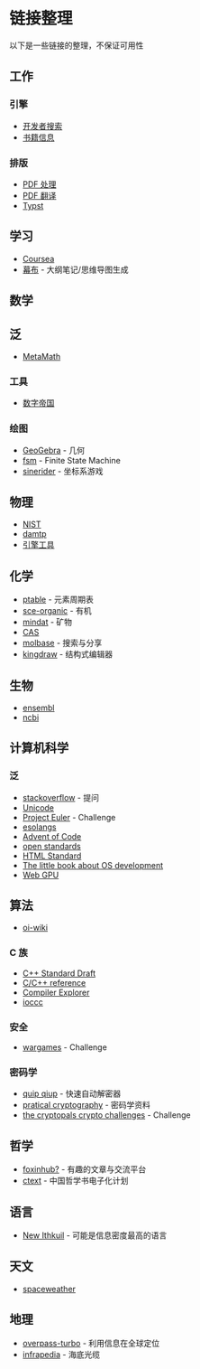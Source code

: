# 链接整理
以下是一些链接的整理，不保证可用性

## 工作
### 引擎
- [开发者搜索](https://kaifa.baidu.com/)
- [书籍信息](https://zbook.lol/)

### 排版
- [PDF 处理](https://smallpdf.com/cn)
- [PDF 翻译](https://deepl.com)
- [Typst](https://typst.app/)

## 学习
- [Coursea](https://www.coursera.org/)
- [幕布](https://mubu.com/home) - 大纲笔记/思维导图生成

## 数学
## 泛
- [MetaMath](https://us.metamath.org/index.html)

### 工具
- [数字帝国](https://zh.numberempire.com/)

### 绘图
- [GeoGebra](https://www.geogebra.org/) - 几何
- [fsm](https://madebyevan.com/fsm/) - Finite State Machine
- [sinerider](https://sinerider.com/) - 坐标系游戏

## 物理
- [NIST](https://www.nist.gov/pml)
- [damtp](www.damtp.cam.ac.uk)
- [引擎工具](https://brm.io/matter-js/)

## 化学
- [ptable](https://ptable.com/) - 元素周期表
- [sce-organic](https://sce-organic.github.io/) - 有机
- [mindat](https://zh.mindat.org/) - 矿物
- [CAS](https://commonchemistry.cas.org/)
- [molbase](https://www.molbase.com/) - 搜索与分享
- [kingdraw](http://kingdraw.cn/) - 结构式编辑器

## 生物
- [ensembl](http://asia.ensembl.org/index.html)
- [ncbi](https://www.ncbi.nlm.nih.gov/)

## 计算机科学
### 泛
- [stackoverflow](https://stackoverflow.com/) - 提问
- [Unicode](https://home.unicode.org/)
- [Project Euler](http://pe-cn.github.io/) - Challenge
- [esolangs](https://esolangs.org/wiki/Main_Page)
- [Advent of Code](https://adventofcode.com/)
- [open standards](https://www.open-std.org/)
- [HTML Standard](https://html.spec.whatwg.org/multipage/)
- [The little book about OS development](https://littleosbook.github.io/)
- [Web GPU](https://gpuweb.github.io/gpuweb/)

## 算法
- [oi-wiki](https://oi-wiki.org/)

### C 族
- [C++ Standard Draft](https://eel.is/c++draft/)
- [C/C++ reference](https://zh.cppreference.com/w/%E9%A6%96%E9%A1%B5)
- [Compiler Explorer](https://godbolt.org/)
- [ioccc](https://www.ioccc.org/)

### 安全
- [wargames](https://overthewire.org/wargames/) - Challenge

### 密码学
- [quip qiup](http://quipqiup.com/) - 快速自动解密器
- [pratical cryptography](http://practicalcryptography.com/) - 密码学资料
- [the cryptopals crypto challenges](https://cryptopals.com/) - Challenge

## 哲学
- [foxinhub?](https://pedantries.com/) - 有趣的文章与交流平台
- [ctext](https://ctext.org/zhs) - 中国哲学书电子化计划

## 语言
- [New Ithkuil](http://www.ithkuil.net/) - 可能是信息密度最高的语言

## 天文
- [spaceweather](https://spaceweather.com/)

## 地理
- [overpass-turbo](https://tyrasd.github.io/overpass-turbo/) - 利用信息在全球定位
- [infrapedia](https://www.infrapedia.com/) - 海底光缆
